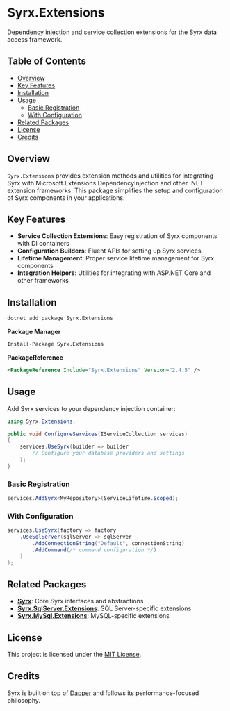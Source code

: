 # Syrx.Extensions

Dependency injection and service collection extensions for the Syrx data access framework.

## Table of Contents

- [Overview](#overview)
- [Key Features](#key-features)
- [Installation](#installation)
- [Usage](#usage)
  - [Basic Registration](#basic-registration)
  - [With Configuration](#with-configuration)
- [Related Packages](#related-packages)
- [License](#license)
- [Credits](#credits)

## Overview

`Syrx.Extensions` provides extension methods and utilities for integrating Syrx with Microsoft.Extensions.DependencyInjection and other .NET extension frameworks. This package simplifies the setup and configuration of Syrx components in your applications.

## Key Features

- **Service Collection Extensions**: Easy registration of Syrx components with DI containers
- **Configuration Builders**: Fluent APIs for setting up Syrx services
- **Lifetime Management**: Proper service lifetime management for Syrx components
- **Integration Helpers**: Utilities for integrating with ASP.NET Core and other frameworks

## Installation

```bash
dotnet add package Syrx.Extensions
```

**Package Manager**
```bash
Install-Package Syrx.Extensions
```

**PackageReference**
```xml
<PackageReference Include="Syrx.Extensions" Version="2.4.5" />
```

## Usage

Add Syrx services to your dependency injection container:

```csharp
using Syrx.Extensions;

public void ConfigureServices(IServiceCollection services)
{
    services.UseSyrx(builder => builder
        // Configure your database providers and settings
    );
}
```

### Basic Registration

```csharp
services.AddSyrx<MyRepository>(ServiceLifetime.Scoped);
```

### With Configuration

```csharp
services.UseSyrx(factory => factory
    .UseSqlServer(sqlServer => sqlServer
        .AddConnectionString("Default", connectionString)
        .AddCommand(/* command configuration */)
    )
);
```

## Related Packages

- **[Syrx](https://www.nuget.org/packages/Syrx/)**: Core Syrx interfaces and abstractions
- **[Syrx.SqlServer.Extensions](https://www.nuget.org/packages/Syrx.SqlServer.Extensions/)**: SQL Server-specific extensions
- **[Syrx.MySql.Extensions](https://www.nuget.org/packages/Syrx.MySql.Extensions/)**: MySQL-specific extensions

## License

This project is licensed under the [MIT License](https://github.com/Syrx/Syrx/blob/main/LICENSE).

## Credits

Syrx is built on top of [Dapper](https://github.com/DapperLib/Dapper) and follows its performance-focused philosophy.